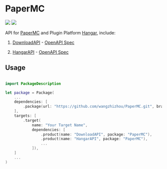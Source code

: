 # PaperMC

[![][spi-swift-badge]][repo_url] [![][spi-platform-badge]][repo_url]

API for [PaperMC][PaperMC] and Plugin Platform [Hangar][Hangar], include: 

1. [DownloadAPI][DownloadAPI] - [OpenAPI Spec][DownloadAPI OpenAPI Spec]

2. [HangarAPI][HangarAPI] - [OpenAPI Spec][Hangar OpenAPI Spec]

## Usage

```swift

import PackageDescription

let package = Package(
    ...
    dependencies: [
        .package(url: "https://github.com/wangzhizhou/PaperMC.git", branch: "main"),
    ],
    targets: [
        .target(
            name: "Your Target Name",
            dependencies: [
                .product(name: "DownloadAPI", package: "PaperMC"),
                .product(name: "HangarAPI", package: "PaperMC"),
                ...
            ]),
    ]
    ...
)

```


[PaperMC]: <https://papermc.io/>
[Hangar]: <https://hangar.papermc.io/>

[DownloadAPI]: <https://fill.papermc.io/swagger-ui/index.html#/>
[DownloadAPI OpenAPI Spec]: <https://fill.papermc.io/openapi.yaml>

[HangarAPI]: <https://hangar.papermc.io/api-docs>
[Hangar OpenAPI Spec]: <https://hangar.papermc.io/v3/api-docs/public>

[spi-swift-badge]: <https://img.shields.io/endpoint?url=https%3A%2F%2Fswiftpackageindex.com%2Fapi%2Fpackages%2Fwangzhizhou%2FPaperMC%2Fbadge%3Ftype%3Dswift-versions>
[spi-platform-badge]: <https://img.shields.io/endpoint?url=https%3A%2F%2Fswiftpackageindex.com%2Fapi%2Fpackages%2Fwangzhizhou%2FPaperMC%2Fbadge%3Ftype%3Dplatforms>
[repo_url]: <https://swiftpackageindex.com/wangzhizhou/PaperMC>
